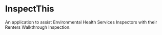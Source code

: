 # InspectThis
An application to assist Environmental Health Services Inspectors with their Renters Walkthrough Inspection.
